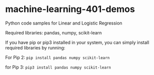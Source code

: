 # machine-learning-401-demos
Python code samples for Linear and Logistic Regression

Required libraries: pandas, numpy, scikit-learn

If you have pip or pip3 installed in your system, you can simply install required libraries by running:

For Pip 2: ```pip install pandas numpy scikit-learn```

for Pip 3: ```pip3 install pandas numpy scikit-learn```
